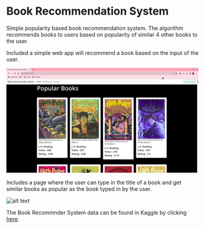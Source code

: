 # Book Recommendation System

Simple popularity based book recommendation system. The algorithm recommends books to users based on popularity of similar 4 other books to the user.

Included a simple web app will recommend a book based on the input of the user.

![alt text](imgs/book_recommender.png)

Includes a page where the user can type in the title of a book and get similar books as popular as the book typed in by the user.

![alt text](imgs/recommnder.png)

The Book Recommnder System data can be found in Kaggle by clicking [here](https://www.kaggle.com/datasets/arashnic/book-recommendation-dataset).


